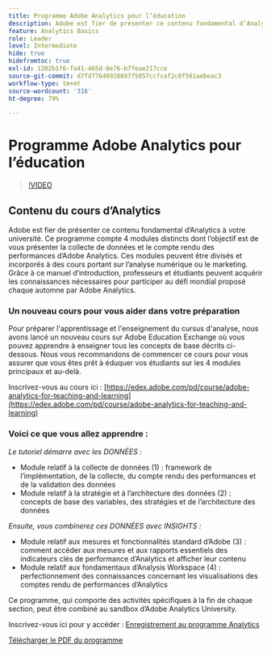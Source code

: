 ```yaml
---
title: Programme Adobe Analytics pour lʼéducation
description: Adobe est fier de présenter ce contenu fondamental d’Analytics à votre université. Ce programme compte 4 modules distincts dont l’objectif est de vous présenter la collecte de données et le compte rendu des performances d’Adobe Analytics. Ces modules peuvent être divisés et incorporés à des cours portant sur l’analyse numérique ou le marketing. Grâce à ce manuel d’introduction, professeurs et étudiants peuvent acquérir les connaissances nécessaires pour participer au défi mondial proposé chaque automne par Adobe Analytics.
feature: Analytics Basics
role: Leader
level: Intermediate
hide: true
hidefromtoc: true
exl-id: 1202b1f6-fa41-465d-8e76-b7feae217cce
source-git-commit: d7fd77640928697f5857ccfcaf2c0f561aebeac3
workflow-type: tm+mt
source-wordcount: '316'
ht-degree: 79%

---
```


# Programme Adobe Analytics pour lʼéducation

>[!VIDEO](https://video.tv.adobe.com/v/334350/?quality=12&learn=on)

## Contenu du cours d’Analytics

Adobe est fier de présenter ce contenu fondamental d’Analytics à votre université. Ce programme compte 4 modules distincts dont l’objectif est de vous présenter la collecte de données et le compte rendu des performances d’Adobe Analytics. Ces modules peuvent être divisés et incorporés à des cours portant sur l’analyse numérique ou le marketing. Grâce à ce manuel d’introduction, professeurs et étudiants peuvent acquérir les connaissances nécessaires pour participer au défi mondial proposé chaque automne par Adobe Analytics.

### Un nouveau cours pour vous aider dans votre préparation

Pour préparer l&#39;apprentissage et l&#39;enseignement du cursus d&#39;analyse, nous avons lancé un nouveau cours sur Adobe Education Exchange où vous pouvez apprendre à enseigner tous les concepts de base décrits ci-dessous. Nous vous recommandons de commencer ce cours pour vous assurer que vous êtes prêt à éduquer vos étudiants sur les 4 modules principaux et au-delà.

Inscrivez-vous au cours ici : [https://edex.adobe.com/pd/course/adobe-analytics-for-teaching-and-learning](https://edex.adobe.com/pd/course/adobe-analytics-for-teaching-and-learning)

### Voici ce que vous allez apprendre :

*Le tutoriel démarre avec les DONNÉES :*

* Module relatif à la collecte de données (1) : framework de l’implémentation, de la collecte, du compte rendu des performances et de la validation des données
* Module relatif à la stratégie et à l’architecture des données (2) : concepts de base des variables, des stratégies et de l’architecture des données

*Ensuite, vous combinerez ces DONNÉES avec INSIGHTS :*

* Module relatif aux mesures et fonctionnalités standard d’Adobe (3) : comment accéder aux mesures et aux rapports essentiels des indicateurs clés de performance d’Analytics et afficher leur contenu
* Module relatif aux fondamentaux d’Analysis Workspace (4) : perfectionnement des connaissances concernant les visualisations des comptes rendu de performances d’Analytics

Ce programme, qui comporte des activités spécifiques à la fin de chaque section, peut être combiné au sandbox d’Adobe Analytics University.

Inscrivez-vous ici pour y accéder : [Enregistrement au programme Analytics](https://experienceleague.adobe.com/landing/analytics-university?lang=fr)

[Télécharger le PDF du programme](assets/Adobe-Analytics-Curriculum_2021.pdf)
